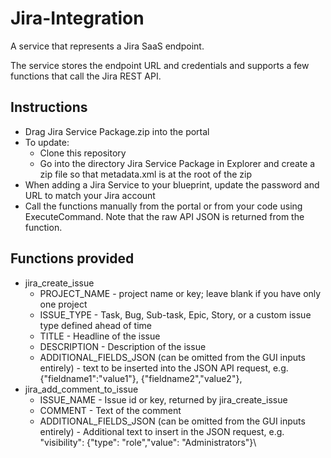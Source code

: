 # Jira-Integration

A service that represents a Jira SaaS endpoint.

The service stores the endpoint URL and credentials and supports a few functions that call the Jira REST API.


## Instructions
- Drag Jira Service Package.zip into the portal
- To update:
	- Clone this repository
	- Go into the directory Jira Service Package in Explorer and create a zip file so that metadata.xml is at the root of the zip
- When adding a Jira Service to your blueprint, update the password and URL to match your Jira account
- Call the functions manually from the portal or from your code using ExecuteCommand. Note that the raw API JSON is returned from the function.

## Functions provided
- jira_create_issue
    - PROJECT_NAME - project name or key; leave blank if you have only one project
    - ISSUE_TYPE - Task, Bug, Sub-task, Epic, Story, or a custom issue type defined ahead of time
    - TITLE - Headline of the issue
    - DESCRIPTION - Description of the issue
    - ADDITIONAL_FIELDS_JSON (can be omitted from the GUI inputs entirely) - text to be inserted into the JSON API request, e.g. {"fieldname1":"value1"}, {"fieldname2","value2"},
- jira_add_comment_to_issue
    - ISSUE_NAME - Issue id or key, returned by jira_create_issue
    - COMMENT - Text of the comment
    - ADDITIONAL_FIELDS_JSON (can be omitted from the GUI inputs entirely) - Additional text to insert in the JSON request, e.g. "visibility": {"type": "role","value": "Administrators"}\
